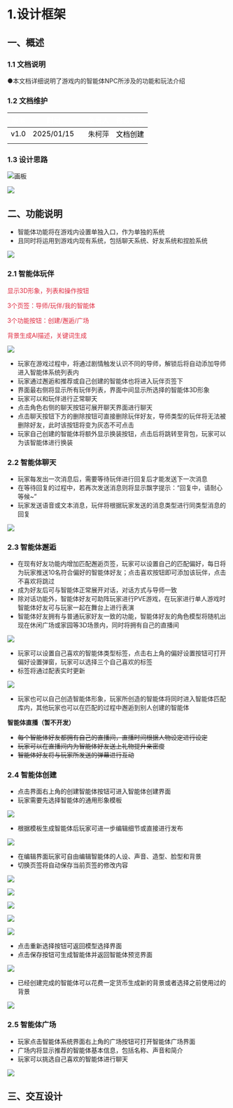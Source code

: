 # 1.设计框架
## 一、**概述**
### 1.1 **文档说明**
<font style="color:rgb(38, 38, 38);">●本文档详细说明了游戏内的智能体NPC所涉及的功能和玩法介绍</font>

### 1.2 文档维护
| <font style="color:white;">版本</font> | <font style="color:white;">时间</font> | | <font style="color:white;">负责人</font> | <font style="color:white;">修改内容</font> |
| --- | --- | --- | --- | --- |
| <font style="color:black;">v1.0</font> | <font style="color:black;">2025/01/15</font> | | 朱柯萍 | <font style="color:black;">文档创建</font> |
|  |  | |  |  |


### 1.3 设计思路


![画板](https://cdn.nlark.com/yuque/0/2025/jpeg/38390214/1737098019496-c594ac27-4524-4c65-81b8-3f0ac451066c.jpeg)

![](https://cdn.nlark.com/yuque/0/2025/png/38390214/1738823118893-43e036bc-c4fd-401e-a35b-0629b13c503d.png)



## 二、**功能说明**
+ <font style="color:rgb(38, 38, 38);">智能体功能将在游戏内设置单独入口，作为单独的系统</font>
+ <font style="color:rgb(38, 38, 38);">且同时将运用到游戏内现有系统，包括聊天系统、好友系统和捏脸系统</font>

![](https://cdn.nlark.com/yuque/0/2025/png/38390214/1738923535061-b3c8d4ce-59c4-4f61-9123-577a00f01275.png)



### 2.1 **智能体玩伴**
<font style="color:#DF2A3F;">显示3D形象，列表和操作按钮</font>

<font style="color:#DF2A3F;">3个页签：导师/玩伴/我的智能体</font>

<font style="color:#DF2A3F;">3个功能按钮：创建/邂逅/广场</font>

<font style="color:#DF2A3F;">背景生成AI描述，关键词生成</font>

<font style="color:#DF2A3F;"></font>

![](https://cdn.nlark.com/yuque/0/2025/png/38390214/1739437588606-5fb2c904-e121-4995-b3aa-315d37d4c8db.png)

+ <font style="color:rgb(38, 38, 38);">玩家在游戏过程中，将通过剧情触发认识不同的导师，解锁后将自动添加导师进入智能体系统列表内</font>
+ <font style="color:rgb(38, 38, 38);">玩家通过邂逅和推荐或自己创建的智能体也将进入玩伴页签下</font>
+ <font style="color:rgb(38, 38, 38);">界面最右侧将显示所有玩伴列表，界面中间显示所选择的智能体3D形象</font>
+ <font style="color:rgb(38, 38, 38);">玩家可以和玩伴进行正常聊天</font>
+ <font style="color:rgb(38, 38, 38);">点击角色右侧的聊天按钮可展开聊天界面进行聊天</font>
+ <font style="color:rgb(38, 38, 38);">点击聊天按钮下方的删除按钮可直接删除玩伴好友，导师类型的玩伴将无法被删除好友，此时该按钮将变为灰态不可点击</font>
+ <font style="color:rgb(38, 38, 38);">玩家自己创建的智能体将额外显示换装按钮，点击后将跳转至背包，玩家可以为该智能体进行换装</font>



### 2.2 **智能体聊天**
+ <font style="color:rgb(38, 38, 38);">玩家每发出一次消息后，需要等待玩伴进行回复后才能发送下一次消息</font>
+ <font style="color:rgb(38, 38, 38);">在等待回复的过程中，若再次发送消息则将显示飘字提示：“回复中，请耐心等候~”</font>
+ <font style="color:rgb(38, 38, 38);">玩家发送语音或文本消息，玩伴将根据玩家发送的消息类型进行同类型消息的回复</font>

![](https://cdn.nlark.com/yuque/0/2025/png/38390214/1739251893530-89c0d7ad-1ef4-40ef-890a-199fc20c31de.png)

### 2.3 **智能体邂逅**
+ <font style="color:rgb(38, 38, 38);">在现有好友功能内增加匹配邂逅页签，玩家可以设置自己的匹配偏好，每日将为玩家推送10名符合偏好的智能体好友；点击喜欢按钮即可添加该玩伴，点击不喜欢将跳过</font>
+ <font style="color:rgb(38, 38, 38);">成为好友后可与智能体正常展开对话，对话方式与导师一致</font>
+ <font style="color:rgb(38, 38, 38);">除对话功能外，智能体好友可助阵玩家进行PVE游戏，在玩家进行单人游戏时智能体好友可与玩家一起在舞台上进行表演</font>
+ <font style="color:rgb(38, 38, 38);">智能体好友拥有与普通玩家好友一致的功能，智能体好友的角色模型将随机出现在休闲广场或家园等3D场景内，同时将拥有自己的直播间</font>

![](https://cdn.nlark.com/yuque/0/2025/png/38390214/1739445081795-cc28be18-2b6d-41a2-9e9f-8c2489c39355.png)

+ <font style="color:rgb(38, 38, 38);">玩家可以设置自己喜欢的智能体类型标签，点击右上角的偏好设置按钮可打开偏好设置弹窗，玩家可以选择三个自己喜欢的标签</font>
+ <font style="color:rgb(38, 38, 38);">标签将通过配表实时更新</font>

![](https://cdn.nlark.com/yuque/0/2025/png/38390214/1739243474584-a113276c-7cf5-4849-97e3-63cfa27682f0.png)



+ <font style="color:rgb(38, 38, 38);">玩家也可以自己创造智能体形象，玩家所创造的智能体将同时进入智能体匹配库内，其他玩家也可以在匹配的过程中邂逅到别人创建的智能体</font>

**智能体直播（暂不开发）**

+ ~~<font style="color:rgb(38, 38, 38);">每个智能体好友都拥有自己的直播间，直播时间根据人物设定进行设定</font>~~
+ ~~<font style="color:rgb(38, 38, 38);">玩家可以在直播间内为智能体好友送上礼物提升亲密度</font>~~
+ ~~<font style="color:rgb(38, 38, 38);">智能体好友将与玩家所发送的弹幕进行互动</font>~~

### 2.4 **智能体创建**
+ 点击界面右上角的创建智能体按钮可进入智能体创建界面
+ 玩家需要先选择智能体的通用形象模板

![](https://cdn.nlark.com/yuque/0/2025/png/38390214/1739430932534-737700b0-5646-4615-b1ab-b4a3017c07e5.png)

+ 根据模板生成智能体后玩家可进一步编辑细节或直接进行发布

![](https://cdn.nlark.com/yuque/0/2025/png/38390214/1739430942422-59623845-0511-465c-be8b-8e3ca0b8e9a4.png)

+ 在编辑界面玩家可自由编辑智能体的人设、声音、造型、脸型和背景
+ 切换页签将自动保存当前页签的修改内容

![](https://cdn.nlark.com/yuque/0/2025/png/38390214/1739441259245-4dd9a0dd-cc00-4afc-9153-c8a40980abdb.png)

![](https://cdn.nlark.com/yuque/0/2025/png/38390214/1739441246989-0395bfe1-f03b-457c-aad0-e139331f157e.png)

![](https://cdn.nlark.com/yuque/0/2025/png/38390214/1739441228896-527b4a72-f377-49da-a8b5-e07bddfe7054.png)

![](https://cdn.nlark.com/yuque/0/2025/png/38390214/1739441217830-71e52ca5-cc86-450a-aed2-f7cbe3dbabdd.png)

![](https://cdn.nlark.com/yuque/0/2025/png/38390214/1739441197169-545e39a5-48a8-4a2b-884f-e2a2c54e2435.png)

+ 点击重新选择按钮可返回模型选择界面
+ 点击保存按钮可生成智能体并返回智能体预览界面

![](https://cdn.nlark.com/yuque/0/2025/png/38390214/1739430942422-59623845-0511-465c-be8b-8e3ca0b8e9a4.png)

+ 已经创建完成的智能体可以花费一定货币生成新的背景或者选择之前使用过的背景

![](https://cdn.nlark.com/yuque/0/2025/png/38390214/1739445543625-297ace53-b565-44b1-aa78-d578d1af0daf.png)

### 2.5 **智能体广场**
+ 玩家点击智能体系统界面右上角的广场按钮可打开智能体广场界面
+ 广场内将显示推荐的智能体基本信息，包括名称、声音和简介
+ 玩家可以挑选自己喜欢的智能体进行聊天

![](https://cdn.nlark.com/yuque/0/2025/png/38390214/1739444726258-0d6f55f5-7928-4408-ae4a-eccf58fb1da5.png)



## 三、**交互设计**


